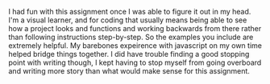 I had fun with this assignment once I was able to figure it out in my head.
I'm a visual learner, and for coding that usually means being able to see how a project looks and functions and working backwards from there rather than following instructions step-by-step. So the examples you include are extremely helpful. My barebones expeirence with javascript on my own time helped bridge things together. I did have trouble finding a good stopping point with writing though, I kept having to stop myself from going overboard and writing more story than what would make sense for this assignment. 